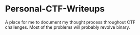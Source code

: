 # Personal-CTF-Writeups
A place for me to document my thought process throughout CTF challenges. Most of the problems will probably revolve binary.
